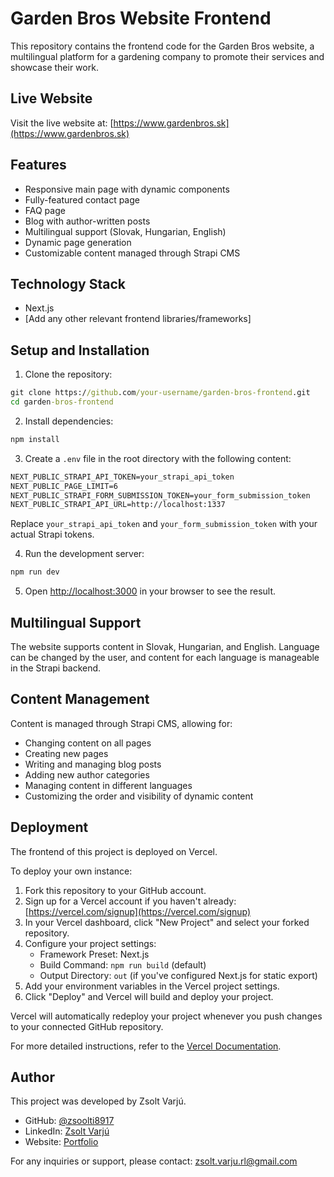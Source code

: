 # Garden Bros Website Frontend

This repository contains the frontend code for the Garden Bros website, a multilingual platform for a gardening company to promote their services and showcase their work.

## Live Website

Visit the live website at: [https://www.gardenbros.sk](https://www.gardenbros.sk)

## Features

- Responsive main page with dynamic components
- Fully-featured contact page
- FAQ page
- Blog with author-written posts
- Multilingual support (Slovak, Hungarian, English)
- Dynamic page generation
- Customizable content managed through Strapi CMS

## Technology Stack

- Next.js
- [Add any other relevant frontend libraries/frameworks]

## Setup and Installation

1. Clone the repository:
``` cmd
git clone https://github.com/your-username/garden-bros-frontend.git
cd garden-bros-frontend
```

2. Install dependencies:
``` cmd
npm install
```

3. Create a `.env` file in the root directory with the following content:
``` cmd
NEXT_PUBLIC_STRAPI_API_TOKEN=your_strapi_api_token
NEXT_PUBLIC_PAGE_LIMIT=6
NEXT_PUBLIC_STRAPI_FORM_SUBMISSION_TOKEN=your_form_submission_token
NEXT_PUBLIC_STRAPI_API_URL=http://localhost:1337
```
Replace `your_strapi_api_token` and `your_form_submission_token` with your actual Strapi tokens.

4. Run the development server:
``` cmd
npm run dev
```

5. Open [http://localhost:3000](http://localhost:3000) in your browser to see the result.

## Multilingual Support

The website supports content in Slovak, Hungarian, and English. Language can be changed by the user, and content for each language is manageable in the Strapi backend.

## Content Management

Content is managed through Strapi CMS, allowing for:
- Changing content on all pages
- Creating new pages
- Writing and managing blog posts
- Adding new author categories
- Managing content in different languages
- Customizing the order and visibility of dynamic content

## Deployment

The frontend of this project is deployed on Vercel.

To deploy your own instance:

1. Fork this repository to your GitHub account.
2. Sign up for a Vercel account if you haven't already: [https://vercel.com/signup](https://vercel.com/signup)
3. In your Vercel dashboard, click "New Project" and select your forked repository.
4. Configure your project settings:
   - Framework Preset: Next.js
   - Build Command: `npm run build` (default)
   - Output Directory: `out` (if you've configured Next.js for static export)
5. Add your environment variables in the Vercel project settings.
6. Click "Deploy" and Vercel will build and deploy your project.

Vercel will automatically redeploy your project whenever you push changes to your connected GitHub repository.

For more detailed instructions, refer to the [Vercel Documentation](https://vercel.com/docs).

## Author

This project was developed by Zsolt Varjú.

- GitHub: [@zsoolti8917](https://github.com/zsoolti8917)
- LinkedIn: [Zsolt Varjú](https://www.linkedin.com/in/zsoltvarju/)
- Website: [Portfolio](https://www.zsoltvarju.com)

For any inquiries or support, please contact: zsolt.varju.rl@gmail.com
